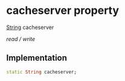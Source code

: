 


# cacheserver property






[String](https://api.flutter.dev/flutter/dart-core/String-class.html) cacheserver
  
_read / write_






## Implementation

```dart
static String cacheserver;


```







